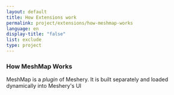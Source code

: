 ```yaml
---
layout: default
title: How Extensions work
permalink: project/extensions/how-meshmap-works
language: en
display-title: "false"
list: exclude
type: project
---
```


### How MeshMap Works

MeshMap is a <i>plugin</i> of Meshery. It is built separately and loaded dynamically into Meshery's UI
